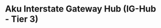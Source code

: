 <!--
COPILOT_PROMPT:
Create the IG-Hub doc. Describe Tier 3 global control plane, financial clearing, compliance, hybrid-cloud architecture,
OPA/Vault integration, minimal metadata exchange, and operational strategy.
-->
# Aku Interstate Gateway Hub (IG-Hub - Tier 3)

<!-- Copilot: expand here -->
